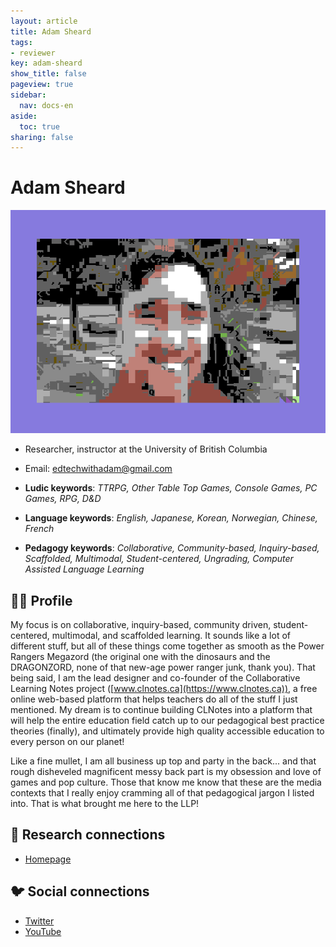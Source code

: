 ```yaml
---
layout: article
title: Adam Sheard
tags:
- reviewer
key: adam-sheard
show_title: false
pageview: true
sidebar:
  nav: docs-en
aside:
  toc: true
sharing: false
---
```


# Adam Sheard

<div class="card">
  <div class="card__image">
    <img class="image" src="/assets/images/llp-adam.png"/>
    <div class="overlay overlay--bottom">
    </div>
  </div>
</div>

- Researcher, instructor at the University of British Columbia
- Email: [edtechwithadam@gmail.com](mailto:edtechwithadam@gmail.com)

- **Ludic keywords**: *TTRPG, Other Table Top Games, Console Games, PC Games, RPG, D&D*
- **Language keywords**: *English, Japanese, Korean, Norwegian, Chinese, French*
- **Pedagogy keywords**: *Collaborative, Community-based, Inquiry-based, Scaffolded, Multimodal, Student-centered, Ungrading, Computer Assisted Language Learning*

<!--more-->

## 👨‍🏫 Profile

My focus is on collaborative, inquiry-based, community driven, student-centered, multimodal, and scaffolded learning. It sounds like a lot of different stuff, but all of these things come together as smooth as the Power Rangers Megazord (the original one with the dinosaurs and the DRAGONZORD, none of that new-age power ranger junk, thank you). That being said, I am the lead designer and co-founder of the Collaborative Learning Notes project ([www.clnotes.ca](https://www.clnotes.ca)), a free online web-based platform that helps teachers do all of the stuff I just mentioned. My dream is to continue building CLNotes into a platform that will help the entire education field catch up to our pedagogical best practice theories (finally), and ultimately provide high quality accessible education to every person on our planet!

Like a fine mullet, I am all business up top and party in the back...  and that rough disheveled magnificent messy back part is my obsession and love of games and pop culture. Those that know me know that these are the media contexts that I really enjoy cramming all of that pedagogical jargon I listed into. That is what brought me here to the LLP!

## 🧪 Research connections

- [Homepage](www.clnotes.com)

## 🐦 Social connections

- [Twitter](https://www.twitter.com/edtechwithadam)
- [YouTube](https://www.youtube.com/channel/UCyLzXEMGgbuzNX9lrPQumDQ)